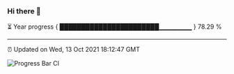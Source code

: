 ### Hi there 👋

⏳ Year progress { ███████████████████████▁▁▁▁▁▁▁ } 78.29 %

---

⏰ Updated on Wed, 13 Oct 2021 18:12:47 GMT

![Progress Bar CI](https://github.com/liununu/liununu/workflows/Progress%20Bar%20CI/badge.svg)
